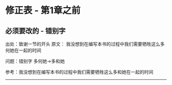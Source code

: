 # 修正表 - 第1章之前

## 必须要改的 - 错别字

出处：致谢一节的开头
原文： 我没想到在编写本书的过程中我们需要牺牲这么多何她在一起的时间

问题：错别字 多何她->多和她

参考：我没想到在编写本书的过程中我们需要牺牲这么多和她在一起的时间

------
